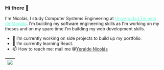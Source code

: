 ### Hi there 👋

I'm Nicolás, I study Computer Systems Engineering at <a style="color:#64ffda" href="https://utm.edu.ec/">Universidad Técnica de Manabí</a>. I'm building my software engineering skills as I'm working on my theses and on my spare time I'm building my web development skills.

- 🔭 I’m currently working on side projects to build up my portfolio.
- 🌱 I’m currently learning React.
- 📫 How to reach me: mail me @[Yeraldo Nicolás](mailto:nicola1994n@gmail.com?subject=[GitHub]%20Source%20Han%20Sans) 


<!--
**ichiklaus/ichiklaus** is a ✨ _special_ ✨ repository because its `README.md` (this file) appears on your GitHub profile.

Here are some ideas to get you started:

- 🔭 I’m currently working on side projects to build up my portfolio.
- 🌱 I’m currently learning React.
- 📫 How to reach me: nicola1994n@gmail.com
-->


| <a href="https://github.com/ichiklaus/github-readme-stats"><img align="center" src="https://github-readme-stats.vercel.app/api/top-langs/?username=ichiklaus&langs_count=8&layout=compact&bg_color=DEG,22272e,22272e&text_color=ccd6f6&title_color=64ffda&exclude_repo=JPMC-tech-task-1-py3&hide_border=true" /></a> |
| ------------- | 
